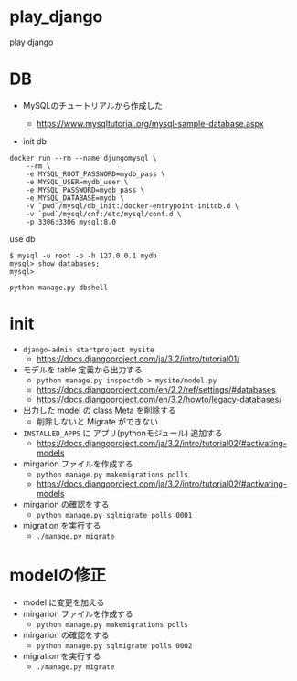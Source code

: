 # play_django
play django




# DB
- MySQLのチュートリアルから作成した
    - https://www.mysqltutorial.org/mysql-sample-database.aspx

- init db

```
docker run --rm --name djungomysql \
    --rm \
    -e MYSQL_ROOT_PASSWORD=mydb_pass \
    -e MYSQL_USER=mydb_user \
    -e MYSQL_PASSWORD=mydb_pass \
    -e MYSQL_DATABASE=mydb \
    -v `pwd`/mysql/db_init:/docker-entrypoint-initdb.d \
    -v `pwd`/mysql/cnf:/etc/mysql/conf.d \
    -p 3306:3306 mysql:8.0 
```

use db

```
$ mysql -u root -p -h 127.0.0.1 mydb
mysql> show databases;
mysql> 
```

`python manage.py dbshell`


# init 

- `django-admin startproject mysite`
  - https://docs.djangoproject.com/ja/3.2/intro/tutorial01/
- モデルを table 定義から出力する
  - `python manage.py inspectdb > mysite/model.py`
  - https://docs.djangoproject.com/en/2.2/ref/settings/#databases
  - https://docs.djangoproject.com/en/3.2/howto/legacy-databases/
- 出力した model の class Meta を削除する
  - 削除しないと Migrate ができない
- `INSTALLED_APPS` に アプリ(pythonモジュール) 追加する
  - https://docs.djangoproject.com/ja/3.2/intro/tutorial02/#activating-models
- mirgarion ファイルを作成する
  - `python manage.py makemigrations polls`
  - https://docs.djangoproject.com/ja/3.2/intro/tutorial02/#activating-models
- mirgarion の確認をする
  - `python manage.py sqlmigrate polls 0001`
- migration を実行する
  - `./manage.py migrate`

# modelの修正
- model に変更を加える
- mirgarion ファイルを作成する
  - `python manage.py makemigrations polls`
- mirgarion の確認をする
  - `python manage.py sqlmigrate polls 0002`
- migration を実行する
  - `./manage.py migrate`
